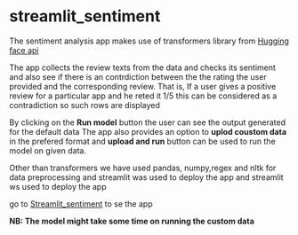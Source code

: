 # streamlit_sentiment

The sentiment analysis app makes use of transformers library from [Hugging face api](https://github.com/covid19india/api)

The app collects the review texts from the data and checks its sentiment and also see if 
there is an contrdiction between the the rating the user provided and the corresponding review.
That is, If a user gives a positive review for a particular app and he reted it 1/5 this can be considered as a contradiction so such rows are displayed 

By clicking on the **Run model** button the user can see the output generated for the default data 
The app also provides an option to **uplod coustom data** in the prefered format and **upload and run** button can be used to run the model on given data.

Other than transformers we have used pandas, numpy,regex and nltk for data preprocessing and streamlit was used to deploy the app and streamlit ws used to deploy the app



go to [Streamlit_sentiment](https://prabinrajkp-streamlit-sentiment-app-pcxqkk.streamlitapp.com/) to se the app

**NB: The model might take some time on running the custom data**

